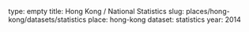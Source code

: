 type: empty
title: Hong Kong / National Statistics
slug: places/hong-kong/datasets/statistics
place: hong-kong
dataset: statistics
year: 2014
